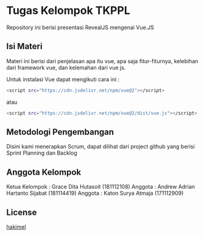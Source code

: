 

# Tugas Kelompok TKPPL

Repository ini berisi presentasi RevealJS mengenai Vue.JS

## Isi Materi

Materi ini berisi dari penjelasan apa itu vue, apa saja fitur-fiturnya, kelebihan dari framework vue, dan kelemahan dari vue js.


Untuk instalasi Vue dapat mengikuti cara ini :
```bash
<script src="https://cdn.jsdelivr.net/npm/vue@2"></script>
```
atau 

```bash
<script src="https://cdn.jsdelivr.net/npm/vue@2/dist/vue.js"></script>
```
## Metodologi Pengembangan

Disini kami menerapkan Scrum, dapat dilihat dari project github yang berisi Sprint Planning dan Backlog

## Anggota Kelompok
  Ketua Kelompok : Grace Dita Hutasoit (181112108)
  Anggota : Andrew Adrian Hartanto Sijabat (181114419)
  Anggota : Katon Surya Atmaja (171112909)


## License
[hakimel](https://github.com/hakimel)